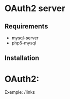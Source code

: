 OAuth2 server
=============

Requirements
------------

 * mysql-server
 * php5-mysql

Installation
------------

# OAuth2:

Exemple: /links
